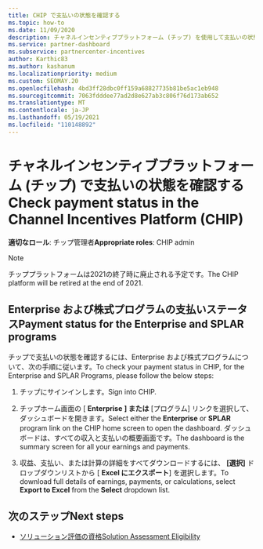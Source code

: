 ```yaml
---
title: CHIP で支払いの状態を確認する
ms.topic: how-to
ms.date: 11/09/2020
description: チャネルインセンティブプラットフォーム (チップ) を使用して支払いの状態を確認する方法について説明します。 チップは2021の終了時に廃止されることに注意してください。
ms.service: partner-dashboard
ms.subservice: partnercenter-incentives
author: Karthic83
ms.author: kashanum
ms.localizationpriority: medium
ms.custom: SEOMAY.20
ms.openlocfilehash: 4bd3ff28dbc0ff159a68827735b81be5ac1eb948
ms.sourcegitcommit: 7063fdddee77ad2d8e627ab3c806f76d173ab652
ms.translationtype: MT
ms.contentlocale: ja-JP
ms.lasthandoff: 05/19/2021
ms.locfileid: "110148892"
---
```

# <a name="check-payment-status-in-the-channel-incentives-platform-chip"></a><span data-ttu-id="da72c-104">チャネルインセンティブプラットフォーム (チップ) で支払いの状態を確認する</span><span class="sxs-lookup"><span data-stu-id="da72c-104">Check payment status in the Channel Incentives Platform (CHIP)</span></span>

<span data-ttu-id="da72c-105">**適切なロール**: チップ管理者</span><span class="sxs-lookup"><span data-stu-id="da72c-105">**Appropriate roles**: CHIP admin</span></span>

>[!NOTE]
><span data-ttu-id="da72c-106">チッププラットフォームは2021の終了時に廃止される予定です。</span><span class="sxs-lookup"><span data-stu-id="da72c-106">The CHIP platform will be retired at the end of 2021.</span></span>

## <a name="payment-status-for-the-enterprise-and-splar-programs"></a><span data-ttu-id="da72c-107">Enterprise および株式プログラムの支払いステータス</span><span class="sxs-lookup"><span data-stu-id="da72c-107">Payment status for the Enterprise and SPLAR programs</span></span>

<span data-ttu-id="da72c-108">チップで支払いの状態を確認するには、Enterprise および株式プログラムについて、次の手順に従います。</span><span class="sxs-lookup"><span data-stu-id="da72c-108">To check your payment status in CHIP, for the Enterprise and SPLAR Programs, please follow the below steps:</span></span>

1. <span data-ttu-id="da72c-109">チップにサインインします。</span><span class="sxs-lookup"><span data-stu-id="da72c-109">Sign into CHIP.</span></span>
 
1. <span data-ttu-id="da72c-110">チップホーム画面の [ **Enterprise** **] または** [プログラム] リンクを選択して、ダッシュボードを開きます。</span><span class="sxs-lookup"><span data-stu-id="da72c-110">Select either the **Enterprise** or **SPLAR** program link on the CHIP home screen to open the dashboard.</span></span> <span data-ttu-id="da72c-111">ダッシュボードは、すべての収入と支払いの概要画面です。</span><span class="sxs-lookup"><span data-stu-id="da72c-111">The dashboard is the summary screen for all your earnings and payments.</span></span>
 
1. <span data-ttu-id="da72c-112">収益、支払い、または計算の詳細をすべてダウンロードするには、 **[選択]** ドロップダウンリストから [ **Excel にエクスポート**] を選択します。</span><span class="sxs-lookup"><span data-stu-id="da72c-112">To download full details of earnings, payments, or calculations, select  **Export to Excel** from the **Select** dropdown list.</span></span>

## <a name="next-steps"></a><span data-ttu-id="da72c-113">次のステップ</span><span class="sxs-lookup"><span data-stu-id="da72c-113">Next steps</span></span>

- [<span data-ttu-id="da72c-114">ソリューション評価の資格</span><span class="sxs-lookup"><span data-stu-id="da72c-114">Solution Assessment Eligibility</span></span>](chip-solution-assessment.md) 
